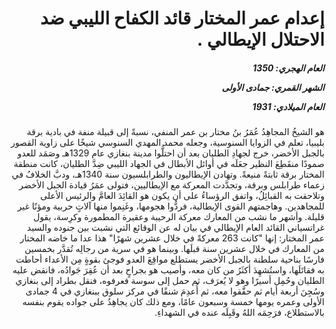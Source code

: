 <h1 dir="rtl">إعدام عمر المختار قائد الكفاح الليبي ضد الاحتلال الإيطالي .</h1>

<h5 dir="rtl">العام الهجري:  1350

الشهر القمري: جمادى الأولى

العام الميلادي: 1931</h5>

<p dir="rtl">هو الشيخُ المجاهِدُ عُمَرُ بنُ مختار بن عمر المنفي، نسبةً إلى قبيلة منفة في بادية برقة بليبيا، تعلم في الزوايا السنوسية، وجعله محمد المهدي السنوسي شيخًا على زاوية القصور بالجبل الأخضر، خرج لجهادِ الطليان بعد أن احتلُّوا مدينة بنغازي عام 1329هـ وصَمَد للعدو صمودًا منقَطِعَ النظير جعَلَه في أوائل الأبطال في الجهاد الليبي ضِدَّ الطليان، كانت منطقة المختار برقة ثابتةً منيعةً. وتهادن الإيطاليون والطرابلسيون سنة 1340هـ، ودبَّ الخلافُ في زعماء طرابلس وبرقة، وتجدَّدت المعركة مع الإيطاليين، فتولى عمَرُ قيادة الجبل الأخضر وتلاحقت به القبائِلُ، واتفق الرؤساءُ على أن يكون هو القائِدَ العامَّ والرئيس الأعلى للمجاهدين. وهاجمتهم القوى الإيطالية، فردُّوا هجومها، وغَنِموا منها آلاتٍ حربية ومؤنًا غير قليلة. وأشهر ما نشب من المعارك معركة الرحيبة وعقيرة المطمورة وكرِسة، يقول غراتسياني القائد العام الإيطالي في بيان له عن الوقائع التي نشبت بين جنوده والسيد عمر المختار: إنها "كانت 263 معركةً في خلال عشرين شهرًا" هذا عدا ما خاضه المختار من المعارك في خلال عشرين سنة قبلَها. وبينما هو في سرية من رجالِه تُقدَّر بخمسين فارسًا بناحية سلطنة بالجبل الأخضر يستطلع مواقِعَ العدو فوجئ بقوةٍ مِن الأعداء أحاطت به فقاتَلَها، واستُشهِدَ أكثَرُ من كان معه، وأصيب هو بجراحٍ بعد أن عُقِرَ جَوادُه، فانقض عليه الطليان وحُمِل أسيرًا وهو لا يُعرَف، ثم حمل إلى سوسة فعرفوه، فنقل بطراد إلى بنغازي وسُجِنَ أربعة أيام ثم حقَّقوا معه، ثم أُعدِمَ شنقًا في مركز سلوق ببنغازي في 4 جمادى الأولى وعمره يومها خمسة وسبعون عامًا، ومع ذلك كان يجاهِدُ على جواده يقوم بنفسه بالاستطلاع، فرَحِمَه اللهُ وقَبِلَه عنده في الشهداءِ.</p></br>
